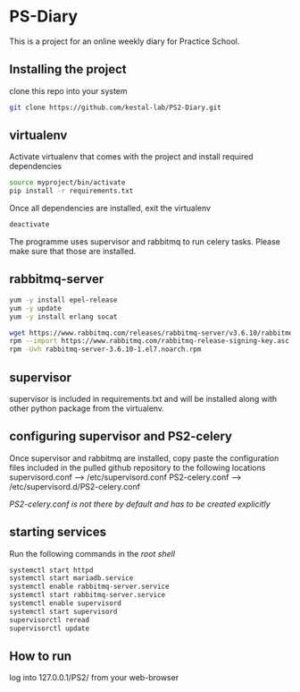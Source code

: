 # PS-Diary
This is a project for an online weekly diary for Practice School.
## Installing the project
clone this repo into your system
```bash
git clone https://github.com/kestal-lab/PS2-Diary.git
```
## virtualenv
Activate virtualenv that comes with the project and install required dependencies
```bash
source myproject/bin/activate
pip install -r requirements.txt
```
Once all dependencies are installed, exit the virtualenv
```bash
deactivate
```

The programme uses supervisor and rabbitmq to run celery tasks. Please make sure
that those are installed.

## rabbitmq-server
```bash
yum -y install epel-release
yum -y update
yum -y install erlang socat

wget https://www.rabbitmq.com/releases/rabbitmq-server/v3.6.10/rabbitmq-server-3.6.10-1.el7.noarch.rpm
rpm --import https://www.rabbitmq.com/rabbitmq-release-signing-key.asc
rpm -Uvh rabbitmq-server-3.6.10-1.el7.noarch.rpm
```

## supervisor
supervisor is included in requirements.txt and will be installed along with other
python package from the virtualenv.

## configuring supervisor and PS2-celery
Once supervisor and rabbitmq are installed, copy paste the configuration files included in the pulled github repository to the following locations
supervisord.conf --> /etc/supervisord.conf
PS2-celery.conf --> /etc/supervisord.d/PS2-celery.conf

*PS2-celery.conf is not there by default and has to be created explicitly*

## starting services
Run the following commands in the *root shell*
```bash
systemctl start httpd
systemctl start mariadb.service
systemctl enable rabbitmq-server.service
systemctl start rabbitmq-server.service
systemctl enable supervisord
systemctl start supervisord
supervisorctl reread
supervisorctl update
```

## How to run
log into 127.0.0.1/PS2/ from your web-browser
